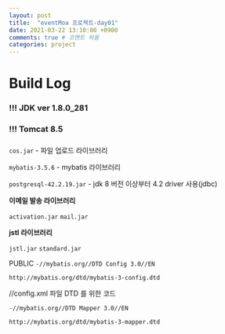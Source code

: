 ```yaml
---
layout: post
title:  "eventMoa 프로젝트-day01"
date: 2021-03-22 13:10:00 +0900
comments: true # 코멘트 허용
categories: project
---
```




# Build Log

### !!! JDK ver 1.8.0_281 

### !!! Tomcat 8.5 

### 

`cos.jar` - 파일 업로드 라이브러리

`mybatis-3.5.6` - mybatis 라이브러리

`postgresql-42.2.19.jar`  - jdk 8 버전 이상부터 4.2 driver 사용(jdbc)



**이메일 발송 라이브러리**

`activation.jar` `mail.jar `



**jstl 라이브러리**

`jstl.jar` `standard.jar`





PUBLIC `-//mybatis.org//DTD Config 3.0//EN`

 `http://mybatis.org/dtd/mybatis-3-config.dtd`

//config.xml 파일 DTD 를 위한 코드 

`-//mybatis.org//DTD Mapper 3.0//EN`

`http://mybatis.org/dtd/mybatis-3-mapper.dtd`







